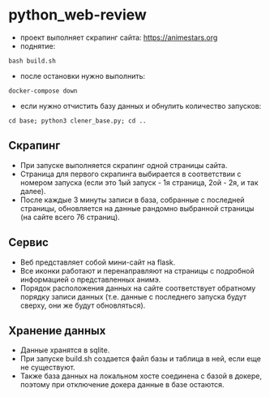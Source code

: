 # python_web-review

- проект выполняет скрапинг сайта: https://animestars.org
- поднятие: 
```
bash build.sh
```
- после остановки нужно выполнить: 
```
docker-compose down
```
- если нужно отчистить базу данных и обнулить количество запусков:
```
cd base; python3 clener_base.py; cd ..
```
	
## Скрапинг
- При запуске выполняется скрапинг одной страницы сайта.
- Страница для первого скрапинга выбирается в соответствии с номером запуска (если это 1ый запуск - 1я страница, 2ой - 2я, и так далее).
- После каждые 3 минуты записи в база, собранные с последней страницы, обновляется на данные рандомно выбранной страницы (на сайте всего 76 страниц).

## Сервис
- Веб представляет собой мини-сайт на flask. 
- Все иконки работают и перенаправляют на страницы с подробной информацией о представленных анимэ.
- Порядок расположения данных на сайте соответствует обратному порядку записи данных (т.е. данные с последнего запуска будут сверху, они же будут обновляться).
	
## Хранение данных
- Данные хранятся в sqlite. 
- При запуске build.sh создается файл базы и таблица в ней, если еще не существуют.
- Также база данных на локальном хосте соединена с базой в докере, поэтому при отключение докера данные в базе остаются.
